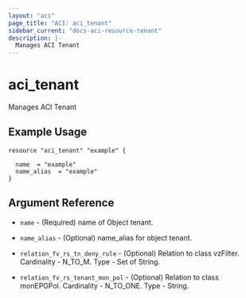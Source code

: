 ```yaml
---
layout: "aci"
page_title: "ACI: aci_tenant"
sidebar_current: "docs-aci-resource-tenant"
description: |-
  Manages ACI Tenant
---
```


# aci_tenant #
Manages ACI Tenant

## Example Usage ##

```hcl
resource "aci_tenant" "example" {

  name  = "example"
  name_alias  = "example"
}
```
## Argument Reference ##
* `name` - (Required) name of Object tenant.
* `name_alias` - (Optional) name_alias for object tenant.

* `relation_fv_rs_tn_deny_rule` - (Optional) Relation to class vzFilter. Cardinality - N_TO_M. Type - Set of String.
                
* `relation_fv_rs_tenant_mon_pol` - (Optional) Relation to class monEPGPol. Cardinality - N_TO_ONE. Type - String.
                


